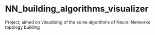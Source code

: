 # NN_building_algorithms_visualizer
Project, aimed on visualizing of the some algorithms of Neural Networks topology building
